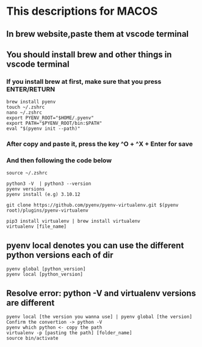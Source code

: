 # This descriptions for MACOS

## In brew website,paste them at vscode terminal
## You should install brew and other things in vscode terminal

### If you install brew at first, make sure that you press ENTER/RETURN
```
brew install pyenv
touch ~/.zshrc
nano ~/.zshrc
export PYENV_ROOT="$HOME/.pyenv"
export PATH="$PYENV_ROOT/bin:$PATH"
eval "$(pyenv init --path)"
```
### After copy and paste it, press the key ^O + ^X + Enter for save
### And then following the code below
```
source ~/.zshrc
```
```
python3 -V  | python3 --version
pyenv versions
pyenv install (e.g) 3.10.12

git clone https://github.com/pyenv/pyenv-virtualenv.git $(pyenv root)/plugins/pyenv-virtualenv

pip3 install virtualenv | brew install virtualenv
virtualenv [file_name]
```
## pyenv local denotes you can use the different python versions each of dir
```
pyenv global [python_version]
pyenv local [python_version]
```

## Resolve error: python -V and virtualenv versions are different
```
pyenv local [the version you wanna use] | pyenv global [the version]
Confirm the convertion -> python -V
pyenv which python <- copy the path
virtualenv -p [pasting the path] [folder_name]
source bin/activate
```
